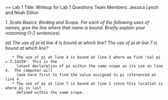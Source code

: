 == Lab 1
Title:        Writeup for Lab 1 Questions
Team Members: Jessica Lynch and Noah Dillon


_1. Scala Basics: Binding and Scope.  For each of the following uses of names, give the line where_
   _that name is bound.  Briefly explain your reasoning (1-2 sentences)._

   _(a) The use of pi at line 4 is bound at which line?  The use of pi at line 7 is bound at which_
       _line?_

       * The use of pi at line 4 is bound at line 3 where we find "val pi = 3.14159". This is the 
         latest declaration of pi within the same scope as its use on line 4.  The computer will
         look here first to find the value assigned to pi referenced at line 4.
       * The use of pi at line 7 is bound at line 1 since this location is where pi is last
         defined within the same scope.







